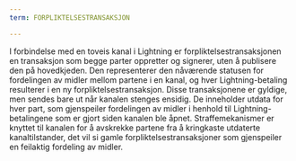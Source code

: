 ```yaml
---
term: FORPLIKTELSESTRANSAKSJON

---
```

I forbindelse med en toveis kanal i Lightning er forpliktelsestransaksjonen en transaksjon som begge parter oppretter og signerer, uten å publisere den på hovedkjeden. Den representerer den nåværende statusen for fordelingen av midler mellom partene i en kanal, og hver Lightning-betaling resulterer i en ny forpliktelsestransaksjon. Disse transaksjonene er gyldige, men sendes bare ut når kanalen stenges ensidig. De inneholder utdata for hver part, som gjenspeiler fordelingen av midler i henhold til Lightning-betalingene som er gjort siden kanalen ble åpnet. Straffemekanismer er knyttet til kanalen for å avskrekke partene fra å kringkaste utdaterte kanaltilstander, det vil si gamle forpliktelsestransaksjoner som gjenspeiler en feilaktig fordeling av midler.